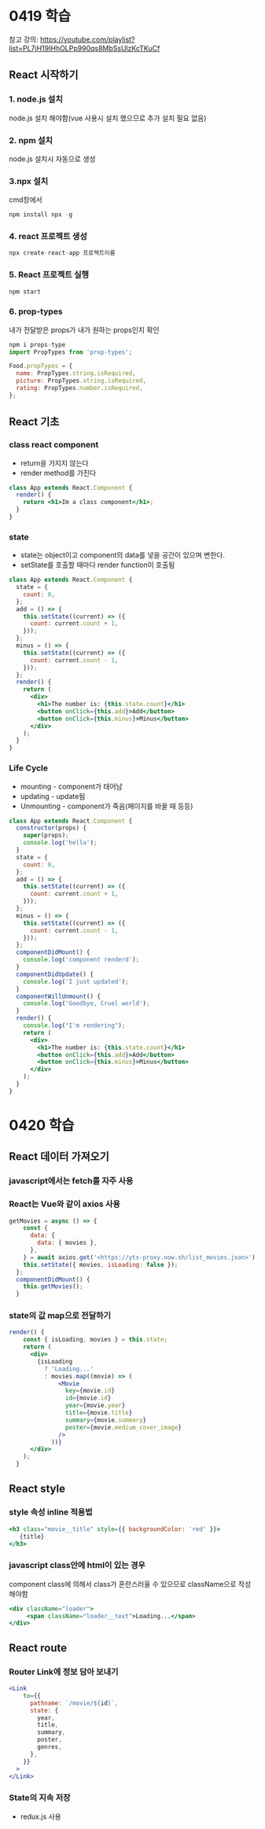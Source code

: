 # 0419 학습

참고 강의: https://youtube.com/playlist?list=PL7jH19IHhOLPp990qs8MbSsUlzKcTKuCf



## React 시작하기

### 1. node.js 설치

node.js 설치 해야함(vue 사용시 설치 했으므로 추가 설치 필요 없음)

### 2. npm 설치

node.js 설치시 자동으로 생성

### 3.npx 설치

cmd창에서

```jsx
npm install npx -g
```

### 4. react 프로젝트 생성

```jsx
npx create-react-app 프로젝트이름
```

### 5. React 프로젝트 실행

```jsx
npm start
```

### 6. prop-types

내가 전달받은 props가 내가 원하는 props인지 확인

```jsx
npm i props-type
import PropTypes from 'prop-types';

Food.propTypes = {
  name: PropTypes.string.isRequired,
  picture: PropTypes.string.isRequired,
  rating: PropTypes.number.isRequired,
};
```



## React 기초

### class react component

- return을 가지지 않는다
- render method를 가진다

```jsx
class App extends React.Component {
  render() {
    return <h1>Im a class component</h1>;
  }
}
```

### state

- state는 object이고 component의 data를 넣을 공간이 있으며 변한다.
- setState를 호출할 때마다 render function이 호출됨

```jsx
class App extends React.Component {
  state = {
    count: 0,
  };
  add = () => {
    this.setState((current) => ({
      count: current.count + 1,
    }));
  };
  minus = () => {
    this.setState((current) => ({
      count: current.count - 1,
    }));
  };
  render() {
    return (
      <div>
        <h1>The number is: {this.state.count}</h1>
        <button onClick={this.add}>Add</button>
        <button onClick={this.minus}>Minus</button>
      </div>
    );
  }
}
```

### Life Cycle

- mounting - component가 태어남
- updating - update됨
- Unmounting - component가 죽음(페이지를 바꿀 때 등등)

```jsx
class App extends React.Component {
  constructor(props) {
    super(props);
    console.log('hello');
  }
  state = {
    count: 0,
  };
  add = () => {
    this.setState((current) => ({
      count: current.count + 1,
    }));
  };
  minus = () => {
    this.setState((current) => ({
      count: current.count - 1,
    }));
  };
  componentDidMount() {
    console.log('component renderd');
  }
  componentDidUpdate() {
    console.log('I just updated');
  }
  componentWillUnmount() {
    console.log('Goodbye, Cruel world');
  }
  render() {
    console.log("I'm rendering");
    return (
      <div>
        <h1>The number is: {this.state.count}</h1>
        <button onClick={this.add}>Add</button>
        <button onClick={this.minus}>Minus</button>
      </div>
    );
  }
}
```



# 0420 학습

## React 데이터 가져오기

### javascript에서는 fetch를 자주 사용

### React는 Vue와 같이 axios 사용

```jsx
getMovies = async () => {
    const {
      data: {
        data: { movies },
      },
    } = await axios.get('<https://yts-proxy.now.sh/list_movies.json>');
    this.setState({ movies, isLoading: false });
  };
  componentDidMount() {
    this.getMovies();
  }
```

### state의 값 map으로 전달하기

```jsx
render() {
    const { isLoading, movies } = this.state;
    return (
      <div>
        {isLoading
          ? 'Loading...'
          : movies.map((movie) => (
              <Movie
                key={movie.id}
                id={movie.id}
                year={movie.year}
                title={movie.title}
                summary={movie.summary}
                poster={movie.medium_cover_image}
              />
            ))}
      </div>
    );
  }
```



## React style

### style 속성 inline 적용법

```jsx
<h3 class="movie__title" style={{ backgroundColor: 'red' }}>
   {title}
</h3>
```

### javascript class안에 html이 있는 경우

component class에 의해서 class가 혼란스러울 수 있으므로 className으로 작성해야함

```jsx
<div className="loader">
     <span className="loader__text">Loading...</span>
</div>
```



## React route

### Router Link에 정보 담아 보내기

```jsx
<Link
    to={{
      pathname: `/movie/${id}`,
      state: {
        year,
        title,
        summary,
        poster,
        genres,
      },
    }}
  >
</Link>
```

### State의 지속 저장

- redux.js 사용